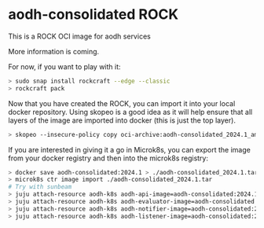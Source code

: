 # aodh-consolidated ROCK

This is a ROCK OCI image for aodh services

More information is coming.

For now, if you want to play with it:

```bash
> sudo snap install rockcraft --edge --classic
> rockcraft pack
```

Now that you have created the ROCK, you can import it into
your local docker repository. Using skopeo is a good idea as
it will help ensure that all layers of the image are imported
into docker (this is just the top layer).

```bash
> skopeo --insecure-policy copy oci-archive:aodh-consolidated_2024.1_amd64.rock docker-daemon:aodh-consolidated:2024.1
```

If you are interested in giving it a go in Microk8s, you can
export the image from your docker registry and then into the
microk8s registry:

```bash
> docker save aodh-consolidated:2024.1 > ./aodh-consolidated_2024.1.tar
> microk8s ctr image import ./aodh-consolidated_2024.1.tar
# Try with sunbeam
> juju attach-resource aodh-k8s aodh-api-image=aodh-consolidated:2024.1
> juju attach-resource aodh-k8s aodh-evaluator-image=aodh-consolidated:2024.1
> juju attach-resource aodh-k8s aodh-notifier-image=aodh-consolidated:2024.1
> juju attach-resource aodh-k8s aodh-listener-image=aodh-consolidated:2024.1
```
